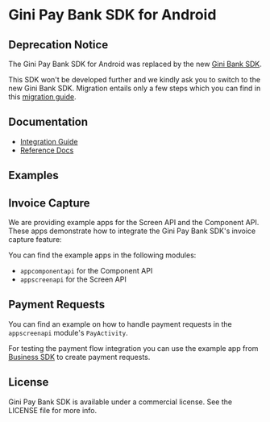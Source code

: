 Gini Pay Bank SDK for Android
===============================

**Deprecation Notice**
----------------------

The Gini Pay Bank SDK for Android was replaced by the new
[Gini Bank SDK](https://github.com/gini/gini-mobile-android/blob/main/bank-sdk/).

This SDK won't be developed further and we kindly ask you to switch to the new Gini Bank SDK. Migration entails only a
few steps which you can find in this 
[migration guide](https://github.com/gini/gini-mobile-android/blob/main/bank-sdk/migrate-from-other-bank-sdk.md).

Documentation
-------------
* [Integration Guide](https://developer.gini.net/gini-pay-bank-sdk-android/html/)
* [Reference Docs](http://developer.gini.net/gini-pay-bank-sdk-android/kdoc/index.html)

Examples
--------

## Invoice Capture

We are providing example apps for the Screen API and the Component API. These apps demonstrate how
to integrate the Gini Pay Bank SDK's invoice capture feature:

You can find the example apps in the following modules:

- `appcomponentapi` for the Component API
- `appscreenapi` for the Screen API

## Payment Requests

You can find an example on how to handle payment requests in the `appscreenapi` module's `PayActivity`. 

For testing the payment flow integration you can use the example app from [Business
SDK](https://github.com/gini/gini-pay-business-sdk-android#example-apps) to create payment requests.
 
## License

Gini Pay Bank SDK is available under a commercial license.
See the LICENSE file for more info.
